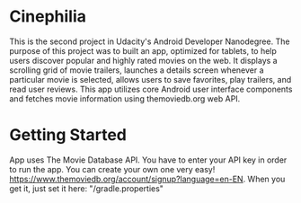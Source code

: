 # Cinephilia

This is the second project in Udacity's Android Developer Nanodegree. The purpose of this project was to built an app, optimized for tablets, to help users discover popular and highly rated movies on the web. It displays a scrolling grid of movie trailers, launches a details screen whenever a particular movie is selected, allows users to save favorites, play trailers, and read user reviews. This app utilizes core Android user interface components and fetches movie information using themoviedb.org web API.

# Getting Started
App uses The Movie Database API. You have to enter your API key in order to run the app. You can create your own one very easy! 
https://www.themoviedb.org/account/signup?language=en-EN. 
When you get it, just set it here: "<Main-App-Name>/gradle.properties"
